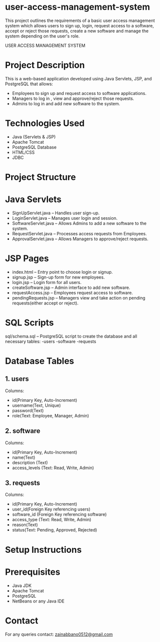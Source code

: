# user-access-management-system
This project outlines the requirements of a basic user access management system which allows users to sign up, login, request access to a software, accept or reject those requests, create a new software and manage the system depending on the user's role.


USER ACCESS MANAGEMENT SYSTEM



# Project Description

This is a web-based application developed using Java Servlets, JSP, and PostgreSQL that allows:

- Employees to sign up and request access to software applications.
- Managers to log in , view and approve/reject those requests.
- Admins to log in and add new software to the system.

# Technologies Used

- Java (Servlets & JSP)
- Apache Tomcat
- PostgreSQL Database
- HTML/CSS
- JDBC

# Project Structure

# Java Servlets

- SignUpServlet.java – Handles user sign-up.
- LoginServlet.java – Manages user login and session.
- SoftwareServlet.java – Allows Admins to add a new software to the system.
- RequestServlet.java – Processes access requests from Employees.
- ApprovalServlet.java – Allows Managers to approve/reject requests.

# JSP Pages

- index.html – Entry point to choose login or signup.
- signup.jsp – Sign-up form for new employees.
- login.jsp – Login form for all users.
- createSoftware.jsp – Admin interface to add new software.
- requestAccess.jsp – Employees request access to software.
- pendingRequests.jsp – Managers view and take action on pending requests(either accept or reject).

# SQL Scripts

sql/schema.sql – PostgreSQL script to create the database and all necessary tables:
   -users
   -software
   -requests


# Database Tables

## 1. users
Columns:
 - id(Primary Key, Auto-Increment)
 - username(Text, Unique)
 - password(Text)
 - role(Text: Employee, Manager, Admin)

## 2. software
Columns:
 - id(Primary Key, Auto-Increment)
 - name(Text)
 - description (Text)
 - access_levels (Text: Read, Write, Admin)

## 3. requests
Columns:
 - id(Primary Key, Auto-Increment)
 - user_id(Foreign Key referencing users)
 - software_id (Foreign Key referencing software)
 - access_type (Text: Read, Write, Admin)
 - reason(Text)
 - status(Text: Pending, Approved, Rejected)

# Setup Instructions

# Prerequisites

- Java JDK
- Apache Tomcat
- PostgreSQL
- NetBeans or any Java IDE

# Contact

For any queries contact: zainabbano0512@gmail.com

